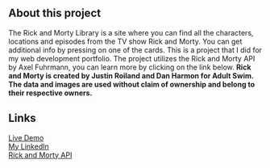 ## About this project

The Rick and Morty Library is a site where you can find all the characters, locations and episodes from the TV show
Rick and Morty. You can get additional info by pressing on one of the cards.
This is a project that I did for my web development portfolio. The project utilizes the Rick and Morty API by Axel Fuhrmann, you can learn more by clicking on the link below.
**Rick and Morty is created by Justin Roiland and Dan Harmon for Adult Swim. The data and images are used without 
claim of ownership and belong to their respective owners.**

## Links
[Live Demo](https://therickandmortylibrary.netlify.app/)  
[My LinkedIn](https://www.linkedin.com/in/ordan-gramatov/)  
[Rick and Morty API](https://rickandmortyapi.com/)